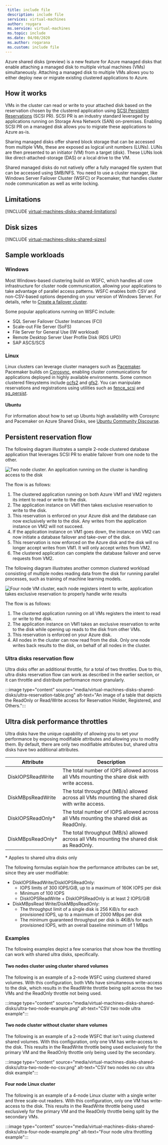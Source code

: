 ```yaml
---
 title: include file
 description: include file
 services: virtual-machines
 author: roygara
 ms.service: virtual-machines
 ms.topic: include
 ms.date: 04/08/2020
 ms.author: rogarana
 ms.custom: include file
---
```


Azure shared disks (preview) is a new feature for Azure managed disks that enable attaching a managed disk to multiple virtual machines (VMs) simultaneously. Attaching a managed disk to multiple VMs allows you to either deploy new or migrate existing clustered applications to Azure.

## How it works

VMs in the cluster can read or write to your attached disk based on the reservation chosen by the clustered application using [SCSI Persistent Reservations](https://www.t10.org/members/w_spc3.htm) (SCSI PR). SCSI PR is an industry standard leveraged by applications running on Storage Area Network (SAN) on-premises. Enabling SCSI PR on a managed disk allows you to migrate these applications to Azure as-is.

Sharing managed disks offer shared block storage that can be accessed from multiple VMs, these are exposed as logical unit numbers (LUNs). LUNs are then presented to an initiator (VM) from a target (disk). These LUNs look like direct-attached-storage (DAS) or a local drive to the VM.

Shared managed disks do not natively offer a fully managed file system that can be accessed using SMB/NFS. You need to use a cluster manager, like Windows Server Failover Cluster (WSFC) or Pacemaker, that handles cluster node communication as well as write locking.

## Limitations

[!INCLUDE [virtual-machines-disks-shared-limitations](virtual-machines-disks-shared-limitations.md)]

## Disk sizes

[!INCLUDE [virtual-machines-disks-shared-sizes](virtual-machines-disks-shared-sizes.md)]

## Sample workloads

### Windows

Most Windows-based clustering build on WSFC, which handles all core infrastructure for cluster node communication, allowing your applications to take advantage of parallel access patterns. WSFC enables both CSV and non-CSV-based options depending on your version of Windows Server. For details, refer to [Create a failover cluster](https://docs.microsoft.com/windows-server/failover-clustering/create-failover-cluster).

Some popular applications running on WSFC include:

- SQL Server Failover Cluster Instances (FCI)
- Scale-out File Server (SoFS)
- File Server for General Use (IW workload)
- Remote Desktop Server User Profile Disk (RDS UPD)
- SAP ASCS/SCS

### Linux

Linux clusters can leverage cluster managers such as [Pacemaker](https://wiki.clusterlabs.org/wiki/Pacemaker). Pacemaker builds on [Corosync](http://corosync.github.io/corosync/), enabling cluster communications for applications deployed in highly available environments. Some common clustered filesystems include [ocfs2](https://oss.oracle.com/projects/ocfs2/) and [gfs2](https://access.redhat.com/documentation/en-us/red_hat_enterprise_linux/7/html/global_file_system_2/ch-overview-gfs2). You can manipulate reservations and registrations using utilities such as [fence_scsi](http://manpages.ubuntu.com/manpages/eoan/man8/fence_scsi.8.html) and [sg_persist](https://linux.die.net/man/8/sg_persist).

#### Ubuntu

For information about how to set up Ubuntu high availability with Corosync and Pacemaker on Azure Shared Disks, see [Ubuntu Community Discourse](https://discourse.ubuntu.com/t/ubuntu-high-availability-corosync-pacemaker-shared-disk-environments/14874).

## Persistent reservation flow

The following diagram illustrates a sample 2-node clustered database application that leverages SCSI PR to enable failover from one node to the other.

![Two node cluster. An application running on the cluster is handling access to the disk](media/virtual-machines-disks-shared-disks/shared-disk-updated-two-node-cluster-diagram.png)

The flow is as follows:

1. The clustered application running on both Azure VM1 and VM2 registers its intent to read or write to the disk.
1. The application instance on VM1 then takes exclusive reservation to write to the disk.
1. This reservation is enforced on your Azure disk and the database can now exclusively write to the disk. Any writes from the application instance on VM2 will not succeed.
1. If the application instance on VM1 goes down, the instance on VM2 can now initiate a database failover and take-over of the disk.
1. This reservation is now enforced on the Azure disk and the disk will no longer accept writes from VM1. It will only accept writes from VM2.
1. The clustered application can complete the database failover and serve requests from VM2.

The following diagram illustrates another common clustered workload consisting of multiple nodes reading data from the disk for running parallel processes, such as training of machine learning models.

![Four node VM cluster, each node registers intent to write, application takes exclusive reservation to properly handle write results](media/virtual-machines-disks-shared-disks/shared-disk-updated-machine-learning-trainer-model.png)

The flow is as follows:

1. The clustered application running on all VMs registers the intent to read or write to the disk.
1. The application instance on VM1 takes an exclusive reservation to write to the disk while opening up reads to the disk from other VMs.
1. This reservation is enforced on your Azure disk.
1. All nodes in the cluster can now read from the disk. Only one node writes back results to the disk, on behalf of all nodes in the cluster.

### Ultra disks reservation flow

Ultra disks offer an additional throttle, for a total of two throttles. Due to this, ultra disks reservation flow can work as described in the earlier section, or it can throttle and distribute performance more granularly.

:::image type="content" source="media/virtual-machines-disks-shared-disks/ultra-reservation-table.png" alt-text="An image of a table that depicts the ReadOnly or Read/Write access for Reservation Holder, Registered, and Others.":::

## Ultra disk performance throttles

Ultra disks have the unique capability of allowing you to set your performance by exposing modifiable attributes and allowing you to modify them. By default, there are only two modifiable attributes but, shared ultra disks have two additional attributes.


|Attribute  |Description  |
|---------|---------|
|DiskIOPSReadWrite     |The total number of IOPS allowed across all VMs mounting the share disk with write access.         |
|DiskMBpsReadWrite     |The total throughput (MB/s) allowed across all VMs mounting the shared disk with write access.         |
|DiskIOPSReadOnly*     |The total number of IOPS allowed across all VMs mounting the shared disk as ReadOnly.         |
|DiskMBpsReadOnly*     |The total throughput (MB/s) allowed across all VMs mounting the shared disk as ReadOnly.         |

\* Applies to shared ultra disks only

The following formulas explain how the performance attributes can be set, since they are user modifiable:

- DiskIOPSReadWrite/DiskIOPSReadOnly: 
    - IOPS limits of 300 IOPS/GiB, up to a maximum of 160K IOPS per disk
    - Minimum of 100 IOPS
    - DiskIOPSReadWrite  + DiskIOPSReadOnly is at least 2 IOPS/GiB
- DiskMBpsRead    Write/DiskMBpsReadOnly:
    - The throughput limit of a single disk is 256 KiB/s for each provisioned IOPS, up to a maximum of 2000 MBps per disk
    - The minimum guaranteed throughput per disk is 4KiB/s for each provisioned IOPS, with an overall baseline minimum of 1 MBps

### Examples

The following examples depict a few scenarios that show how the throttling can work with shared ultra disks, specifically.

#### Two nodes cluster using cluster shared volumes

The following is an example of a 2-node WSFC using clustered shared volumes. With this configuration, both VMs have simultaneous write-access to the disk, which results in the ReadWrite throttle being split across the two VMs and the ReadOnly throttle not being used.

:::image type="content" source="media/virtual-machines-disks-shared-disks/ultra-two-node-example.png" alt-text="CSV two node ultra example":::

#### Two node cluster without cluster share volumes

The following is an example of a 2-node WSFC that isn't using clustered shared volumes. With this configuration, only one VM has write-access to the disk. This results in the ReadWrite throttle being used exclusively for the primary VM and the ReadOnly throttle only being used by the secondary.

:::image type="content" source="media/virtual-machines-disks-shared-disks/ultra-two-node-no-csv.png" alt-text="CSV two nodes no csv ultra disk example":::

#### Four node Linux cluster

The following is an example of a 4-node Linux cluster with a single writer and three scale-out readers. With this configuration, only one VM has write-access to the disk. This results in the ReadWrite throttle being used exclusively for the primary VM and the ReadOnly throttle being split by the secondary VMs.

:::image type="content" source="media/virtual-machines-disks-shared-disks/ultra-four-node-example.png" alt-text="Four node ultra throttling example":::

